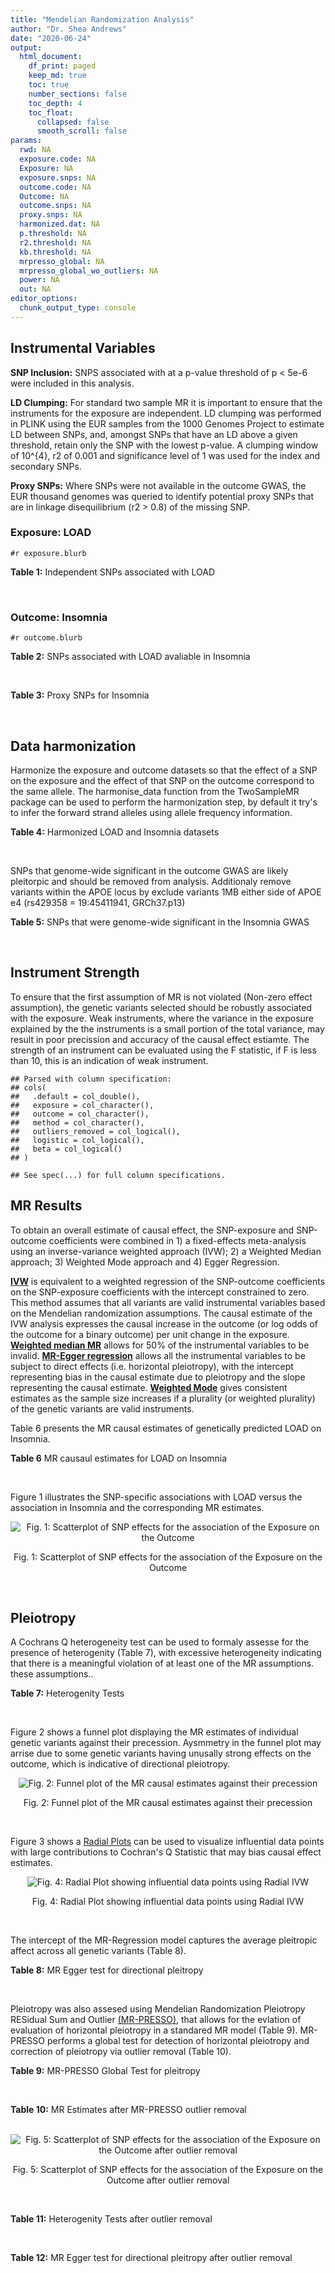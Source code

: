 ```yaml
---
title: "Mendelian Randomization Analysis"
author: "Dr. Shea Andrews"
date: "2020-06-24"
output:
  html_document:
    df_print: paged
    keep_md: true
    toc: true
    number_sections: false
    toc_depth: 4
    toc_float:
      collapsed: false
      smooth_scroll: false
params:
  rwd: NA
  exposure.code: NA
  Exposure: NA
  exposure.snps: NA
  outcome.code: NA
  Outcome: NA
  outcome.snps: NA
  proxy.snps: NA
  harmonized.dat: NA
  p.threshold: NA
  r2.threshold: NA
  kb.threshold: NA
  mrpresso_global: NA
  mrpresso_global_wo_outliers: NA
  power: NA
  out: NA
editor_options:
  chunk_output_type: console
---
```







## Instrumental Variables
**SNP Inclusion:** SNPS associated with at a p-value threshold of p < 5e-6 were included in this analysis.
<br>

**LD Clumping:** For standard two sample MR it is important to ensure that the instruments for the exposure are independent. LD clumping was performed in PLINK using the EUR samples from the 1000 Genomes Project to estimate LD between SNPs, and, amongst SNPs that have an LD above a given threshold, retain only the SNP with the lowest p-value. A clumping window of 10^{4}, r2 of 0.001 and significance level of 1 was used for the index and secondary SNPs.
<br>

**Proxy SNPs:** Where SNPs were not available in the outcome GWAS, the EUR thousand genomes was queried to identify potential proxy SNPs that are in linkage disequilibrium (r2 > 0.8) of the missing SNP.
<br>

### Exposure: LOAD
`#r exposure.blurb`
<br>

**Table 1:** Independent SNPs associated with LOAD
<div data-pagedtable="false">
  <script data-pagedtable-source type="application/json">
{"columns":[{"label":["SNP"],"name":[1],"type":["chr"],"align":["left"]},{"label":["CHROM"],"name":[2],"type":["dbl"],"align":["right"]},{"label":["POS"],"name":[3],"type":["dbl"],"align":["right"]},{"label":["REF"],"name":[4],"type":["chr"],"align":["left"]},{"label":["ALT"],"name":[5],"type":["chr"],"align":["left"]},{"label":["AF"],"name":[6],"type":["dbl"],"align":["right"]},{"label":["BETA"],"name":[7],"type":["dbl"],"align":["right"]},{"label":["SE"],"name":[8],"type":["dbl"],"align":["right"]},{"label":["Z"],"name":[9],"type":["dbl"],"align":["right"]},{"label":["P"],"name":[10],"type":["dbl"],"align":["right"]},{"label":["N"],"name":[11],"type":["dbl"],"align":["right"]},{"label":["TRAIT"],"name":[12],"type":["chr"],"align":["left"]}],"data":[{"1":"rs679515","2":"1","3":"207750568","4":"T","5":"C","6":"0.8126","7":"-0.1508","8":"0.0183","9":"-8.240440","10":"1.555000e-16","11":"63926","12":"LOAD"},{"1":"rs7584040","2":"2","3":"127863224","4":"C","5":"T","6":"0.2261","7":"0.0862","8":"0.0172","9":"5.011628","10":"5.341000e-07","11":"63926","12":"LOAD"},{"1":"rs6733839","2":"2","3":"127892810","4":"C","5":"T","6":"0.4067","7":"0.1693","8":"0.0154","9":"10.993506","10":"4.022000e-28","11":"63926","12":"LOAD"},{"1":"rs35695568","2":"2","3":"186794162","4":"G","5":"T","6":"0.0922","7":"0.1152","8":"0.0247","9":"4.663968","10":"3.200000e-06","11":"63926","12":"LOAD"},{"1":"rs10933431","2":"2","3":"233981912","4":"G","5":"C","6":"0.7774","7":"0.1001","8":"0.0194","9":"5.159794","10":"2.552000e-07","11":"63926","12":"LOAD"},{"1":"rs6805148","2":"3","3":"45101639","4":"A","5":"C","6":"0.0864","7":"-0.1293","8":"0.0257","9":"-5.031130","10":"4.774000e-07","11":"63926","12":"LOAD"},{"1":"rs28660482","2":"4","3":"66245059","4":"T","5":"A","6":"0.0243","7":"0.2220","8":"0.0475","9":"4.673684","10":"2.900000e-06","11":"63926","12":"LOAD"},{"1":"rs6822989","2":"4","3":"104176240","4":"C","5":"T","6":"0.0082","7":"0.4361","8":"0.0940","9":"4.639362","10":"3.487000e-06","11":"63926","12":"LOAD"},{"1":"rs35868327","2":"5","3":"52665230","4":"T","5":"A","6":"0.0132","7":"-0.3753","8":"0.0760","9":"-4.938158","10":"7.796000e-07","11":"63926","12":"LOAD"},{"1":"rs11168036","2":"5","3":"139707439","4":"T","5":"G","6":"0.5033","7":"-0.0754","8":"0.0143","9":"-5.272730","10":"1.432000e-07","11":"63926","12":"LOAD"},{"1":"rs34665982","2":"6","3":"32560306","4":"T","5":"C","6":"0.5213","7":"-0.0967","8":"0.0166","9":"-5.825300","10":"5.798000e-09","11":"63926","12":"LOAD"},{"1":"rs114812713","2":"6","3":"41034000","4":"G","5":"C","6":"0.0301","7":"0.2980","8":"0.0431","9":"6.914153","10":"4.467000e-12","11":"63926","12":"LOAD"},{"1":"rs1385742","2":"6","3":"47595155","4":"A","5":"T","6":"0.6344","7":"-0.0876","8":"0.0157","9":"-5.579620","10":"2.232000e-08","11":"63926","12":"LOAD"},{"1":"rs143429938","2":"7","3":"33721795","4":"C","5":"T","6":"0.0211","7":"0.3535","8":"0.0769","9":"4.596879","10":"4.253000e-06","11":"63926","12":"LOAD"},{"1":"rs9649710","2":"7","3":"50322832","4":"A","5":"G","6":"0.6331","7":"0.0676","8":"0.0148","9":"4.567570","10":"4.794000e-06","11":"63926","12":"LOAD"},{"1":"rs117240937","2":"7","3":"127426090","4":"G","5":"A","6":"0.0173","7":"-0.3122","8":"0.0672","9":"-4.645833","10":"3.350000e-06","11":"63926","12":"LOAD"},{"1":"rs11767557","2":"7","3":"143109139","4":"T","5":"C","6":"0.1968","7":"-0.1028","8":"0.0182","9":"-5.648350","10":"1.561000e-08","11":"63926","12":"LOAD"},{"1":"rs73223431","2":"8","3":"27219987","4":"C","5":"T","6":"0.3669","7":"0.0936","8":"0.0153","9":"6.117647","10":"8.342000e-10","11":"63926","12":"LOAD"},{"1":"rs867230","2":"8","3":"27468503","4":"C","5":"A","6":"0.6029","7":"0.1333","8":"0.0158","9":"8.436709","10":"3.492000e-17","11":"63926","12":"LOAD"},{"1":"rs13252043","2":"8","3":"71551628","4":"C","5":"T","6":"0.0984","7":"0.1140","8":"0.0237","9":"4.810127","10":"1.570000e-06","11":"63926","12":"LOAD"},{"1":"rs6559689","2":"9","3":"85450616","4":"C","5":"T","6":"0.0504","7":"0.1585","8":"0.0335","9":"4.731343","10":"2.169000e-06","11":"63926","12":"LOAD"},{"1":"rs12416487","2":"10","3":"11721057","4":"A","5":"T","6":"0.6519","7":"0.0850","8":"0.0154","9":"5.519480","10":"3.417000e-08","11":"63926","12":"LOAD"},{"1":"rs3740688","2":"11","3":"47380340","4":"G","5":"T","6":"0.5524","7":"0.0935","8":"0.0144","9":"6.493056","10":"9.702000e-11","11":"63926","12":"LOAD"},{"1":"rs1582763","2":"11","3":"60021948","4":"G","5":"A","6":"0.3729","7":"-0.1232","8":"0.0149","9":"-8.268456","10":"1.186000e-16","11":"63926","12":"LOAD"},{"1":"rs3851179","2":"11","3":"85868640","4":"T","5":"C","6":"0.6410","7":"0.1198","8":"0.0148","9":"8.094590","10":"5.809000e-16","11":"63926","12":"LOAD"},{"1":"rs11218343","2":"11","3":"121435587","4":"T","5":"C","6":"0.0401","7":"-0.2053","8":"0.0369","9":"-5.563690","10":"2.633000e-08","11":"63926","12":"LOAD"},{"1":"rs9787911","2":"11","3":"131769402","4":"T","5":"C","6":"0.4249","7":"0.0662","8":"0.0144","9":"4.597220","10":"4.386000e-06","11":"63926","12":"LOAD"},{"1":"rs117394726","2":"12","3":"127222883","4":"A","5":"C","6":"0.0400","7":"0.2193","8":"0.0465","9":"4.716130","10":"2.459000e-06","11":"63926","12":"LOAD"},{"1":"rs17125924","2":"14","3":"53391680","4":"A","5":"G","6":"0.0926","7":"0.1222","8":"0.0246","9":"4.967480","10":"6.621000e-07","11":"63926","12":"LOAD"},{"1":"rs12590654","2":"14","3":"92938855","4":"G","5":"A","6":"0.3353","7":"-0.0906","8":"0.0157","9":"-5.770701","10":"8.729000e-09","11":"63926","12":"LOAD"},{"1":"rs383902","2":"15","3":"59034174","4":"C","5":"T","6":"0.3274","7":"-0.0698","8":"0.0151","9":"-4.622517","10":"3.812000e-06","11":"63926","12":"LOAD"},{"1":"rs28588186","2":"16","3":"19910313","4":"C","5":"G","6":"0.1981","7":"-0.0880","8":"0.0181","9":"-4.861880","10":"1.115000e-06","11":"63926","12":"LOAD"},{"1":"rs62039712","2":"16","3":"79355857","4":"G","5":"A","6":"0.1158","7":"0.1528","8":"0.0288","9":"5.305556","10":"1.171000e-07","11":"63926","12":"LOAD"},{"1":"rs34971488","2":"16","3":"81779775","4":"G","5":"A","6":"0.2205","7":"0.0940","8":"0.0198","9":"4.747475","10":"2.067000e-06","11":"63926","12":"LOAD"},{"1":"rs2632516","2":"17","3":"56409089","4":"G","5":"C","6":"0.4402","7":"-0.0748","8":"0.0147","9":"-5.088435","10":"3.671000e-07","11":"63926","12":"LOAD"},{"1":"rs12151021","2":"19","3":"1050874","4":"A","5":"G","6":"0.6753","7":"-0.1071","8":"0.0169","9":"-6.337280","10":"2.562000e-10","11":"63926","12":"LOAD"},{"1":"rs8111708","2":"19","3":"18558876","4":"A","5":"G","6":"0.3427","7":"0.0696","8":"0.0151","9":"4.609270","10":"3.946000e-06","11":"63926","12":"LOAD"},{"1":"rs111358663","2":"19","3":"45196958","4":"T","5":"A","6":"0.0111","7":"-0.5369","8":"0.0795","9":"-6.753459","10":"1.436000e-11","11":"63926","12":"LOAD"},{"1":"rs4803765","2":"19","3":"45358448","4":"C","5":"T","6":"0.0243","7":"0.7165","8":"0.0610","9":"11.745902","10":"7.131000e-32","11":"63926","12":"LOAD"},{"1":"rs12972156","2":"19","3":"45387459","4":"C","5":"G","6":"0.2027","7":"0.9653","8":"0.0189","9":"51.074100","10":"2.225074e-308","11":"63926","12":"LOAD"},{"1":"rs117310449","2":"19","3":"45393516","4":"C","5":"T","6":"0.0130","7":"0.9879","8":"0.0691","9":"14.296671","10":"2.275000e-46","11":"63926","12":"LOAD"},{"1":"rs73033507","2":"19","3":"45431403","4":"C","5":"T","6":"0.0239","7":"-0.3620","8":"0.0657","9":"-5.509893","10":"3.646000e-08","11":"63926","12":"LOAD"},{"1":"rs114533385","2":"19","3":"45436753","4":"C","5":"T","6":"0.0210","7":"0.8281","8":"0.0661","9":"12.527988","10":"5.434000e-36","11":"63926","12":"LOAD"},{"1":"rs118004808","2":"19","3":"45439498","4":"C","5":"T","6":"0.0177","7":"-0.5523","8":"0.1015","9":"-5.441379","10":"5.274000e-08","11":"63926","12":"LOAD"},{"1":"rs139995984","2":"19","3":"45574482","4":"G","5":"C","6":"0.0155","7":"-0.5343","8":"0.0879","9":"-6.078498","10":"1.192000e-09","11":"63926","12":"LOAD"},{"1":"rs80182863","2":"19","3":"45653226","4":"C","5":"T","6":"0.0234","7":"0.2977","8":"0.0623","9":"4.778491","10":"1.750000e-06","11":"63926","12":"LOAD"},{"1":"rs6014724","2":"20","3":"54998544","4":"A","5":"G","6":"0.0920","7":"-0.1319","8":"0.0259","9":"-5.092660","10":"3.652000e-07","11":"63926","12":"LOAD"},{"1":"rs2830489","2":"21","3":"28148191","4":"C","5":"T","6":"0.2882","7":"-0.0837","8":"0.0162","9":"-5.166667","10":"2.422000e-07","11":"63926","12":"LOAD"},{"1":"rs138727474","2":"22","3":"21926584","4":"C","5":"T","6":"0.0269","7":"-0.2515","8":"0.0545","9":"-4.614679","10":"3.904000e-06","11":"63926","12":"LOAD"}],"options":{"columns":{"min":{},"max":[10]},"rows":{"min":[10],"max":[10]},"pages":{}}}
  </script>
</div>
<br>

### Outcome: Insomnia
`#r outcome.blurb`
<br>

**Table 2:** SNPs associated with LOAD avaliable in Insomnia
<div data-pagedtable="false">
  <script data-pagedtable-source type="application/json">
{"columns":[{"label":["SNP"],"name":[1],"type":["chr"],"align":["left"]},{"label":["CHROM"],"name":[2],"type":["dbl"],"align":["right"]},{"label":["POS"],"name":[3],"type":["dbl"],"align":["right"]},{"label":["REF"],"name":[4],"type":["chr"],"align":["left"]},{"label":["ALT"],"name":[5],"type":["chr"],"align":["left"]},{"label":["AF"],"name":[6],"type":["dbl"],"align":["right"]},{"label":["BETA"],"name":[7],"type":["dbl"],"align":["right"]},{"label":["SE"],"name":[8],"type":["dbl"],"align":["right"]},{"label":["Z"],"name":[9],"type":["dbl"],"align":["right"]},{"label":["P"],"name":[10],"type":["dbl"],"align":["right"]},{"label":["N"],"name":[11],"type":["dbl"],"align":["right"]},{"label":["TRAIT"],"name":[12],"type":["chr"],"align":["left"]}],"data":[{"1":"rs679515","2":"1","3":"207750568","4":"T","5":"C","6":"0.77687400","7":"3.781550e-04","8":"0.0008673277","9":"0.436","10":"6.630e-01","11":"1330019","12":"Insomnia_Symptoms"},{"1":"rs7584040","2":"2","3":"127863224","4":"C","5":"T","6":"0.20790800","7":"2.553546e-04","8":"0.0008685531","9":"0.294","10":"7.691e-01","11":"1326783","12":"Insomnia_Symptoms"},{"1":"rs6733839","2":"2","3":"127892810","4":"C","5":"T","6":"0.39480400","7":"-1.319511e-03","8":"0.0010284578","9":"-1.283","10":"1.997e-01","11":"944267","12":"Insomnia_Symptoms"},{"1":"rs35695568","2":"2","3":"186794162","4":"G","5":"T","6":"0.09880130","7":"-1.899422e-03","8":"0.0008661294","9":"-2.193","10":"2.833e-02","11":"1329903","12":"Insomnia_Symptoms"},{"1":"rs10933431","2":"2","3":"233981912","4":"G","5":"C","6":"0.76053000","7":"-4.387032e-04","8":"0.0008670024","9":"-0.506","10":"6.132e-01","11":"1330800","12":"Insomnia_Symptoms"},{"1":"rs6805148","2":"3","3":"45101639","4":"A","5":"C","6":"0.08409510","7":"-1.165850e-03","8":"0.0008674452","9":"-1.344","10":"1.789e-01","11":"1327474","12":"Insomnia_Symptoms"},{"1":"rs28660482","2":"4","3":"66245059","4":"T","5":"A","6":"0.03339420","7":"-4.881535e-04","8":"0.0008670576","9":"-0.563","10":"5.734e-01","11":"1330463","12":"Insomnia_Symptoms"},{"1":"rs6822989","2":"4","3":"104176240","4":"C","5":"T","6":"0.00435888","7":"-9.352032e-04","8":"0.0010288264","9":"-0.909","10":"3.631e-01","11":"944267","12":"Insomnia_Symptoms"},{"1":"rs35868327","2":"5","3":"52665230","4":"T","5":"A","6":"0.01574950","7":"3.490202e-04","8":"0.0010295581","9":"0.339","10":"7.346e-01","11":"944267","12":"Insomnia_Symptoms"},{"1":"rs11168036","2":"5","3":"139707439","4":"T","5":"G","6":"0.46130100","7":"7.398960e-04","8":"0.0008694430","9":"0.851","10":"3.947e-01","11":"1322438","12":"Insomnia_Symptoms"},{"1":"rs34665982","2":"NA","3":"NA","4":"NA","5":"NA","6":"NA","7":"NA","8":"NA","9":"NA","10":"NA","11":"NA","12":"NA"},{"1":"rs114812713","2":"6","3":"41034000","4":"G","5":"C","6":"0.01853210","7":"5.232217e-04","8":"0.0008676976","9":"0.603","10":"5.467e-01","11":"1328391","12":"Insomnia_Symptoms"},{"1":"rs1385742","2":"6","3":"47595155","4":"A","5":"T","6":"0.65556000","7":"1.543850e-04","8":"0.0008722309","9":"0.177","10":"8.598e-01","11":"1316180","12":"Insomnia_Symptoms"},{"1":"rs143429938","2":"7","3":"33721795","4":"C","5":"T","6":"0.02530030","7":"-1.688034e-03","8":"0.0008732718","9":"-1.933","10":"5.327e-02","11":"1308685","12":"Insomnia_Symptoms"},{"1":"rs9649710","2":"7","3":"50322832","4":"A","5":"G","6":"0.64184500","7":"1.117840e-03","8":"0.0008665447","9":"1.290","10":"1.971e-01","11":"1330346","12":"Insomnia_Symptoms"},{"1":"rs117240937","2":"7","3":"127426090","4":"G","5":"A","6":"0.01136780","7":"-3.224553e-03","8":"0.0016090585","9":"-2.004","10":"4.503e-02","11":"384751","12":"Insomnia_Symptoms"},{"1":"rs11767557","2":"7","3":"143109139","4":"T","5":"C","6":"0.20315900","7":"-6.578860e-04","8":"0.0008667801","9":"-0.759","10":"4.480e-01","11":"1330800","12":"Insomnia_Symptoms"},{"1":"rs73223431","2":"8","3":"27219987","4":"C","5":"T","6":"0.29417100","7":"1.806960e-04","8":"0.0008687308","9":"0.208","10":"8.354e-01","11":"1326631","12":"Insomnia_Symptoms"},{"1":"rs867230","2":"8","3":"27468503","4":"C","5":"A","6":"0.60841800","7":"-1.147993e-03","8":"0.0008710113","9":"-1.318","10":"1.877e-01","11":"1316674","12":"Insomnia_Symptoms"},{"1":"rs13252043","2":"8","3":"71551628","4":"C","5":"T","6":"0.06706630","7":"-4.189848e-04","8":"0.0010294467","9":"-0.407","10":"6.837e-01","11":"944267","12":"Insomnia_Symptoms"},{"1":"rs6559689","2":"9","3":"85450616","4":"C","5":"T","6":"0.05986940","7":"-4.338918e-05","8":"0.0008677837","9":"-0.050","10":"9.605e-01","11":"1330800","12":"Insomnia_Symptoms"},{"1":"rs12416487","2":"10","3":"11721057","4":"A","5":"T","6":"0.66439400","7":"-1.989550e-03","8":"0.0008665272","9":"-2.296","10":"2.170e-02","11":"1328495","12":"Insomnia_Symptoms"},{"1":"rs3740688","2":"11","3":"47380340","4":"G","5":"T","6":"0.52621000","7":"3.304080e-03","8":"0.0008660760","9":"3.815","10":"1.364e-04","11":"1327239","12":"Insomnia_Symptoms"},{"1":"rs1582763","2":"11","3":"60021948","4":"G","5":"A","6":"0.32763000","7":"-1.683250e-04","8":"0.0008676546","9":"-0.194","10":"8.461e-01","11":"1329994","12":"Insomnia_Symptoms"},{"1":"rs3851179","2":"11","3":"85868640","4":"T","5":"C","6":"0.66715100","7":"2.475190e-03","8":"0.0008654525","9":"2.860","10":"4.234e-03","11":"1330800","12":"Insomnia_Symptoms"},{"1":"rs11218343","2":"11","3":"121435587","4":"T","5":"C","6":"0.03449530","7":"5.825820e-04","8":"0.0008669368","9":"0.672","10":"5.017e-01","11":"1330539","12":"Insomnia_Symptoms"},{"1":"rs9787911","2":"11","3":"131769402","4":"T","5":"C","6":"0.44202100","7":"-2.206980e-03","8":"0.0008675243","9":"-2.544","10":"1.097e-02","11":"1324997","12":"Insomnia_Symptoms"},{"1":"rs117394726","2":"12","3":"127222883","4":"A","5":"C","6":"0.04818840","7":"1.266970e-04","8":"0.0010300589","9":"0.123","10":"9.023e-01","11":"944267","12":"Insomnia_Symptoms"},{"1":"rs17125924","2":"14","3":"53391680","4":"A","5":"G","6":"0.09941940","7":"-8.768770e-05","8":"0.0008681955","9":"-0.101","10":"9.198e-01","11":"1328964","12":"Insomnia_Symptoms"},{"1":"rs12590654","2":"14","3":"92938855","4":"G","5":"A","6":"0.34703500","7":"-2.968450e-04","8":"0.0008705131","9":"-0.341","10":"7.329e-01","11":"1320632","12":"Insomnia_Symptoms"},{"1":"rs383902","2":"15","3":"59034174","4":"C","5":"T","6":"0.34282100","7":"-2.343906e-03","8":"0.0008668291","9":"-2.704","10":"6.848e-03","11":"1326843","12":"Insomnia_Symptoms"},{"1":"rs28588186","2":"16","3":"19910313","4":"C","5":"G","6":"0.17842800","7":"5.461650e-03","8":"0.0008652801","9":"6.312","10":"2.763e-10","11":"1325506","12":"Insomnia_Symptoms"},{"1":"rs62039712","2":"16","3":"79355857","4":"G","5":"A","6":"0.09422940","7":"-2.908868e-03","8":"0.0010271426","9":"-2.832","10":"4.624e-03","11":"944267","12":"Insomnia_Symptoms"},{"1":"rs34971488","2":"16","3":"81779775","4":"G","5":"A","6":"0.24727300","7":"-1.524366e-04","8":"0.0010299774","9":"-0.148","10":"8.822e-01","11":"944267","12":"Insomnia_Symptoms"},{"1":"rs2632516","2":"17","3":"56409089","4":"G","5":"C","6":"0.46395600","7":"-1.098405e-03","8":"0.0008689913","9":"-1.264","10":"2.063e-01","11":"1322915","12":"Insomnia_Symptoms"},{"1":"rs12151021","2":"19","3":"1050874","4":"A","5":"G","6":"0.67926600","7":"1.961670e-03","8":"0.0008683792","9":"2.259","10":"2.391e-02","11":"1322894","12":"Insomnia_Symptoms"},{"1":"rs8111708","2":"19","3":"18558876","4":"A","5":"G","6":"0.36110100","7":"-8.717670e-04","8":"0.0008674302","9":"-1.005","10":"3.149e-01","11":"1328233","12":"Insomnia_Symptoms"},{"1":"rs111358663","2":"19","3":"45196958","4":"T","5":"A","6":"0.01463510","7":"-6.305794e-04","8":"0.0016127350","9":"-0.391","10":"6.957e-01","11":"384930","12":"Insomnia_Symptoms"},{"1":"rs4803765","2":"19","3":"45358448","4":"C","5":"T","6":"0.01856760","7":"1.372925e-03","8":"0.0010284086","9":"1.335","10":"1.818e-01","11":"944267","12":"Insomnia_Symptoms"},{"1":"rs12972156","2":"19","3":"45387459","4":"C","5":"G","6":"0.15468800","7":"-3.146010e-03","8":"0.0008666700","9":"-3.630","10":"2.830e-04","11":"1325730","12":"Insomnia_Symptoms"},{"1":"rs117310449","2":"19","3":"45393516","4":"C","5":"T","6":"0.01178820","7":"-1.736502e-03","8":"0.0008660856","9":"-2.005","10":"4.499e-02","11":"1330381","12":"Insomnia_Symptoms"},{"1":"rs73033507","2":"19","3":"45431403","4":"C","5":"T","6":"0.03120440","7":"-2.143404e-03","8":"0.0008656722","9":"-2.476","10":"1.327e-02","11":"1330800","12":"Insomnia_Symptoms"},{"1":"rs114533385","2":"19","3":"45436753","4":"C","5":"T","6":"0.00751466","7":"6.165715e-05","8":"0.0008684106","9":"0.071","10":"9.434e-01","11":"1328600","12":"Insomnia_Symptoms"},{"1":"rs118004808","2":"NA","3":"NA","4":"NA","5":"NA","6":"NA","7":"NA","8":"NA","9":"NA","10":"NA","11":"NA","12":"NA"},{"1":"rs139995984","2":"NA","3":"NA","4":"NA","5":"NA","6":"NA","7":"NA","8":"NA","9":"NA","10":"NA","11":"NA","12":"NA"},{"1":"rs80182863","2":"19","3":"45653226","4":"C","5":"T","6":"0.03095410","7":"-8.653868e-04","8":"0.0008679907","9":"-0.997","10":"3.187e-01","11":"1326535","12":"Insomnia_Symptoms"},{"1":"rs6014724","2":"20","3":"54998544","4":"A","5":"G","6":"0.08865120","7":"6.299620e-04","8":"0.0008677163","9":"0.726","10":"4.678e-01","11":"1328011","12":"Insomnia_Symptoms"},{"1":"rs2830489","2":"21","3":"28148191","4":"C","5":"T","6":"0.32482700","7":"-1.237951e-03","8":"0.0008663061","9":"-1.429","10":"1.531e-01","11":"1330800","12":"Insomnia_Symptoms"},{"1":"rs138727474","2":"22","3":"21926584","4":"C","5":"T","6":"0.02902620","7":"-1.411117e-04","8":"0.0010300121","9":"-0.137","10":"8.911e-01","11":"944267","12":"Insomnia_Symptoms"}],"options":{"columns":{"min":{},"max":[10]},"rows":{"min":[10],"max":[10]},"pages":{}}}
  </script>
</div>
<br>

**Table 3:** Proxy SNPs for Insomnia
<div data-pagedtable="false">
  <script data-pagedtable-source type="application/json">
{"columns":[{"label":["proxy.outcome"],"name":[1],"type":["lgl"],"align":["right"]},{"label":["target_snp"],"name":[2],"type":["chr"],"align":["left"]},{"label":["proxy_snp"],"name":[3],"type":["lgl"],"align":["right"]},{"label":["ld.r2"],"name":[4],"type":["lgl"],"align":["right"]},{"label":["Dprime"],"name":[5],"type":["lgl"],"align":["right"]},{"label":["ref.proxy"],"name":[6],"type":["lgl"],"align":["right"]},{"label":["alt.proxy"],"name":[7],"type":["lgl"],"align":["right"]},{"label":["CHROM"],"name":[8],"type":["lgl"],"align":["right"]},{"label":["POS"],"name":[9],"type":["lgl"],"align":["right"]},{"label":["ALT.proxy"],"name":[10],"type":["lgl"],"align":["right"]},{"label":["REF.proxy"],"name":[11],"type":["lgl"],"align":["right"]},{"label":["AF"],"name":[12],"type":["lgl"],"align":["right"]},{"label":["BETA"],"name":[13],"type":["lgl"],"align":["right"]},{"label":["SE"],"name":[14],"type":["lgl"],"align":["right"]},{"label":["P"],"name":[15],"type":["lgl"],"align":["right"]},{"label":["N"],"name":[16],"type":["lgl"],"align":["right"]},{"label":["ref"],"name":[17],"type":["lgl"],"align":["right"]},{"label":["alt"],"name":[18],"type":["lgl"],"align":["right"]},{"label":["ALT"],"name":[19],"type":["lgl"],"align":["right"]},{"label":["REF"],"name":[20],"type":["lgl"],"align":["right"]},{"label":["PHASE"],"name":[21],"type":["lgl"],"align":["right"]}],"data":[{"1":"NA","2":"rs34665982","3":"NA","4":"NA","5":"NA","6":"NA","7":"NA","8":"NA","9":"NA","10":"NA","11":"NA","12":"NA","13":"NA","14":"NA","15":"NA","16":"NA","17":"NA","18":"NA","19":"NA","20":"NA","21":"NA"},{"1":"NA","2":"rs118004808","3":"NA","4":"NA","5":"NA","6":"NA","7":"NA","8":"NA","9":"NA","10":"NA","11":"NA","12":"NA","13":"NA","14":"NA","15":"NA","16":"NA","17":"NA","18":"NA","19":"NA","20":"NA","21":"NA"},{"1":"NA","2":"rs139995984","3":"NA","4":"NA","5":"NA","6":"NA","7":"NA","8":"NA","9":"NA","10":"NA","11":"NA","12":"NA","13":"NA","14":"NA","15":"NA","16":"NA","17":"NA","18":"NA","19":"NA","20":"NA","21":"NA"}],"options":{"columns":{"min":{},"max":[10]},"rows":{"min":[10],"max":[10]},"pages":{}}}
  </script>
</div>
<br>

## Data harmonization
Harmonize the exposure and outcome datasets so that the effect of a SNP on the exposure and the effect of that SNP on the outcome correspond to the same allele. The harmonise_data function from the TwoSampleMR package can be used to perform the harmonization step, by default it try's to infer the forward strand alleles using allele frequency information.
<br>

**Table 4:** Harmonized LOAD and Insomnia datasets
<div data-pagedtable="false">
  <script data-pagedtable-source type="application/json">
{"columns":[{"label":["SNP"],"name":[1],"type":["chr"],"align":["left"]},{"label":["effect_allele.exposure"],"name":[2],"type":["chr"],"align":["left"]},{"label":["other_allele.exposure"],"name":[3],"type":["chr"],"align":["left"]},{"label":["effect_allele.outcome"],"name":[4],"type":["chr"],"align":["left"]},{"label":["other_allele.outcome"],"name":[5],"type":["chr"],"align":["left"]},{"label":["beta.exposure"],"name":[6],"type":["dbl"],"align":["right"]},{"label":["beta.outcome"],"name":[7],"type":["dbl"],"align":["right"]},{"label":["eaf.exposure"],"name":[8],"type":["dbl"],"align":["right"]},{"label":["eaf.outcome"],"name":[9],"type":["dbl"],"align":["right"]},{"label":["remove"],"name":[10],"type":["lgl"],"align":["right"]},{"label":["palindromic"],"name":[11],"type":["lgl"],"align":["right"]},{"label":["ambiguous"],"name":[12],"type":["lgl"],"align":["right"]},{"label":["id.outcome"],"name":[13],"type":["chr"],"align":["left"]},{"label":["chr.outcome"],"name":[14],"type":["dbl"],"align":["right"]},{"label":["pos.outcome"],"name":[15],"type":["dbl"],"align":["right"]},{"label":["se.outcome"],"name":[16],"type":["dbl"],"align":["right"]},{"label":["z.outcome"],"name":[17],"type":["dbl"],"align":["right"]},{"label":["pval.outcome"],"name":[18],"type":["dbl"],"align":["right"]},{"label":["samplesize.outcome"],"name":[19],"type":["dbl"],"align":["right"]},{"label":["outcome"],"name":[20],"type":["chr"],"align":["left"]},{"label":["mr_keep.outcome"],"name":[21],"type":["lgl"],"align":["right"]},{"label":["pval_origin.outcome"],"name":[22],"type":["chr"],"align":["left"]},{"label":["chr.exposure"],"name":[23],"type":["dbl"],"align":["right"]},{"label":["pos.exposure"],"name":[24],"type":["dbl"],"align":["right"]},{"label":["se.exposure"],"name":[25],"type":["dbl"],"align":["right"]},{"label":["z.exposure"],"name":[26],"type":["dbl"],"align":["right"]},{"label":["pval.exposure"],"name":[27],"type":["dbl"],"align":["right"]},{"label":["samplesize.exposure"],"name":[28],"type":["dbl"],"align":["right"]},{"label":["exposure"],"name":[29],"type":["chr"],"align":["left"]},{"label":["mr_keep.exposure"],"name":[30],"type":["lgl"],"align":["right"]},{"label":["pval_origin.exposure"],"name":[31],"type":["chr"],"align":["left"]},{"label":["id.exposure"],"name":[32],"type":["chr"],"align":["left"]},{"label":["action"],"name":[33],"type":["dbl"],"align":["right"]},{"label":["mr_keep"],"name":[34],"type":["lgl"],"align":["right"]},{"label":["pleitropy_keep"],"name":[35],"type":["lgl"],"align":["right"]},{"label":["pt"],"name":[36],"type":["dbl"],"align":["right"]},{"label":["mrpresso_RSSobs"],"name":[37],"type":["dbl"],"align":["right"]},{"label":["mrpresso_pval"],"name":[38],"type":["chr"],"align":["left"]},{"label":["mrpresso_keep"],"name":[39],"type":["lgl"],"align":["right"]}],"data":[{"1":"rs10933431","2":"C","3":"G","4":"C","5":"G","6":"0.1001","7":"-4.387032e-04","8":"0.7774","9":"0.76053000","10":"FALSE","11":"TRUE","12":"FALSE","13":"KKIlLS","14":"2","15":"233981912","16":"0.0008670024","17":"-0.506","18":"6.132e-01","19":"1330800","20":"Jansen2018insomnia23andMe","21":"TRUE","22":"reported","23":"2","24":"233981912","25":"0.0194","26":"5.159794","27":"2.552e-07","28":"63926","29":"Kunkle2019load","30":"TRUE","31":"reported","32":"OweEDx","33":"2","34":"TRUE","35":"TRUE","36":"5e-06","37":"1.011227e-07","38":"1","39":"TRUE"},{"1":"rs111358663","2":"A","3":"T","4":"A","5":"T","6":"-0.5369","7":"-6.305794e-04","8":"0.0111","9":"0.01463510","10":"FALSE","11":"TRUE","12":"FALSE","13":"KKIlLS","14":"19","15":"45196958","16":"0.0016127350","17":"-0.391","18":"6.957e-01","19":"384930","20":"Jansen2018insomnia23andMe","21":"TRUE","22":"reported","23":"19","24":"45196958","25":"0.0795","26":"-6.753459","27":"1.436e-11","28":"63926","29":"Kunkle2019load","30":"TRUE","31":"reported","32":"OweEDx","33":"2","34":"TRUE","35":"FALSE","36":"5e-06","37":"NA","38":"NA","39":"NA"},{"1":"rs11168036","2":"G","3":"T","4":"G","5":"T","6":"-0.0754","7":"7.398960e-04","8":"0.5033","9":"0.46130100","10":"FALSE","11":"FALSE","12":"FALSE","13":"KKIlLS","14":"5","15":"139707439","16":"0.0008694430","17":"0.851","18":"3.947e-01","19":"1322438","20":"Jansen2018insomnia23andMe","21":"TRUE","22":"reported","23":"5","24":"139707439","25":"0.0143","26":"-5.272730","27":"1.432e-07","28":"63926","29":"Kunkle2019load","30":"TRUE","31":"reported","32":"OweEDx","33":"2","34":"TRUE","35":"TRUE","36":"5e-06","37":"4.228847e-07","38":"1","39":"TRUE"},{"1":"rs11218343","2":"C","3":"T","4":"C","5":"T","6":"-0.2053","7":"5.825820e-04","8":"0.0401","9":"0.03449530","10":"FALSE","11":"FALSE","12":"FALSE","13":"KKIlLS","14":"11","15":"121435587","16":"0.0008669368","17":"0.672","18":"5.017e-01","19":"1330539","20":"Jansen2018insomnia23andMe","21":"TRUE","22":"reported","23":"11","24":"121435587","25":"0.0369","26":"-5.563690","27":"2.633e-08","28":"63926","29":"Kunkle2019load","30":"TRUE","31":"reported","32":"OweEDx","33":"2","34":"TRUE","35":"TRUE","36":"5e-06","37":"1.178082e-07","38":"1","39":"TRUE"},{"1":"rs114533385","2":"T","3":"C","4":"T","5":"C","6":"0.8281","7":"6.165715e-05","8":"0.0210","9":"0.00751466","10":"FALSE","11":"FALSE","12":"FALSE","13":"KKIlLS","14":"19","15":"45436753","16":"0.0008684106","17":"0.071","18":"9.434e-01","19":"1328600","20":"Jansen2018insomnia23andMe","21":"TRUE","22":"reported","23":"19","24":"45436753","25":"0.0661","26":"12.527988","27":"5.434e-36","28":"63926","29":"Kunkle2019load","30":"TRUE","31":"reported","32":"OweEDx","33":"2","34":"TRUE","35":"FALSE","36":"5e-06","37":"NA","38":"NA","39":"NA"},{"1":"rs114812713","2":"C","3":"G","4":"C","5":"G","6":"0.2980","7":"5.232217e-04","8":"0.0301","9":"0.01853210","10":"FALSE","11":"TRUE","12":"FALSE","13":"KKIlLS","14":"6","15":"41034000","16":"0.0008676976","17":"0.603","18":"5.467e-01","19":"1328391","20":"Jansen2018insomnia23andMe","21":"TRUE","22":"reported","23":"6","24":"41034000","25":"0.0431","26":"6.914153","27":"4.467e-12","28":"63926","29":"Kunkle2019load","30":"TRUE","31":"reported","32":"OweEDx","33":"2","34":"TRUE","35":"TRUE","36":"5e-06","37":"9.653643e-07","38":"1","39":"TRUE"},{"1":"rs117240937","2":"A","3":"G","4":"A","5":"G","6":"-0.3122","7":"-3.224553e-03","8":"0.0173","9":"0.01136780","10":"FALSE","11":"FALSE","12":"FALSE","13":"KKIlLS","14":"7","15":"127426090","16":"0.0016090585","17":"-2.004","18":"4.503e-02","19":"384751","20":"Jansen2018insomnia23andMe","21":"TRUE","22":"reported","23":"7","24":"127426090","25":"0.0672","26":"-4.645833","27":"3.350e-06","28":"63926","29":"Kunkle2019load","30":"TRUE","31":"reported","32":"OweEDx","33":"2","34":"TRUE","35":"TRUE","36":"5e-06","37":"1.384026e-05","38":"0.8584","39":"TRUE"},{"1":"rs117310449","2":"T","3":"C","4":"T","5":"C","6":"0.9879","7":"-1.736502e-03","8":"0.0130","9":"0.01178820","10":"FALSE","11":"FALSE","12":"FALSE","13":"KKIlLS","14":"19","15":"45393516","16":"0.0008660856","17":"-2.005","18":"4.499e-02","19":"1330381","20":"Jansen2018insomnia23andMe","21":"TRUE","22":"reported","23":"19","24":"45393516","25":"0.0691","26":"14.296671","27":"2.275e-46","28":"63926","29":"Kunkle2019load","30":"TRUE","31":"reported","32":"OweEDx","33":"2","34":"TRUE","35":"FALSE","36":"5e-06","37":"NA","38":"NA","39":"NA"},{"1":"rs117394726","2":"C","3":"A","4":"C","5":"A","6":"0.2193","7":"1.266970e-04","8":"0.0400","9":"0.04818840","10":"FALSE","11":"FALSE","12":"FALSE","13":"KKIlLS","14":"12","15":"127222883","16":"0.0010300589","17":"0.123","18":"9.023e-01","19":"944267","20":"Jansen2018insomnia23andMe","21":"TRUE","22":"reported","23":"12","24":"127222883","25":"0.0465","26":"4.716130","27":"2.459e-06","28":"63926","29":"Kunkle2019load","30":"TRUE","31":"reported","32":"OweEDx","33":"2","34":"TRUE","35":"TRUE","36":"5e-06","37":"1.705050e-07","38":"1","39":"TRUE"},{"1":"rs11767557","2":"C","3":"T","4":"C","5":"T","6":"-0.1028","7":"-6.578860e-04","8":"0.1968","9":"0.20315900","10":"FALSE","11":"FALSE","12":"FALSE","13":"KKIlLS","14":"7","15":"143109139","16":"0.0008667801","17":"-0.759","18":"4.480e-01","19":"1330800","20":"Jansen2018insomnia23andMe","21":"TRUE","22":"reported","23":"7","24":"143109139","25":"0.0182","26":"-5.648350","27":"1.561e-08","28":"63926","29":"Kunkle2019load","30":"TRUE","31":"reported","32":"OweEDx","33":"2","34":"TRUE","35":"TRUE","36":"5e-06","37":"6.303094e-07","38":"1","39":"TRUE"},{"1":"rs12151021","2":"G","3":"A","4":"G","5":"A","6":"-0.1071","7":"1.961670e-03","8":"0.6753","9":"0.67926600","10":"FALSE","11":"FALSE","12":"FALSE","13":"KKIlLS","14":"19","15":"1050874","16":"0.0008683792","17":"2.259","18":"2.391e-02","19":"1322894","20":"Jansen2018insomnia23andMe","21":"TRUE","22":"reported","23":"19","24":"1050874","25":"0.0169","26":"-6.337280","27":"2.562e-10","28":"63926","29":"Kunkle2019load","30":"TRUE","31":"reported","32":"OweEDx","33":"2","34":"TRUE","35":"TRUE","36":"5e-06","37":"3.425819e-06","38":"1","39":"TRUE"},{"1":"rs12416487","2":"T","3":"A","4":"T","5":"A","6":"0.0850","7":"-1.989550e-03","8":"0.6519","9":"0.66439400","10":"FALSE","11":"TRUE","12":"FALSE","13":"KKIlLS","14":"10","15":"11721057","16":"0.0008665272","17":"-2.296","18":"2.170e-02","19":"1328495","20":"Jansen2018insomnia23andMe","21":"TRUE","22":"reported","23":"10","24":"11721057","25":"0.0154","26":"5.519480","27":"3.417e-08","28":"63926","29":"Kunkle2019load","30":"TRUE","31":"reported","32":"OweEDx","33":"2","34":"TRUE","35":"TRUE","36":"5e-06","37":"3.604162e-06","38":"1","39":"TRUE"},{"1":"rs12590654","2":"A","3":"G","4":"A","5":"G","6":"-0.0906","7":"-2.968450e-04","8":"0.3353","9":"0.34703500","10":"FALSE","11":"FALSE","12":"FALSE","13":"KKIlLS","14":"14","15":"92938855","16":"0.0008705131","17":"-0.341","18":"7.329e-01","19":"1320632","20":"Jansen2018insomnia23andMe","21":"TRUE","22":"reported","23":"14","24":"92938855","25":"0.0157","26":"-5.770701","27":"8.729e-09","28":"63926","29":"Kunkle2019load","30":"TRUE","31":"reported","32":"OweEDx","33":"2","34":"TRUE","35":"TRUE","36":"5e-06","37":"1.702019e-07","38":"1","39":"TRUE"},{"1":"rs12972156","2":"G","3":"C","4":"G","5":"C","6":"0.9653","7":"-3.146010e-03","8":"0.2027","9":"0.15468800","10":"FALSE","11":"TRUE","12":"FALSE","13":"KKIlLS","14":"19","15":"45387459","16":"0.0008666700","17":"-3.630","18":"2.830e-04","19":"1325730","20":"Jansen2018insomnia23andMe","21":"TRUE","22":"reported","23":"19","24":"45387459","25":"0.0189","26":"51.074100","27":"1.000e-200","28":"63926","29":"Kunkle2019load","30":"TRUE","31":"reported","32":"OweEDx","33":"2","34":"TRUE","35":"FALSE","36":"5e-06","37":"NA","38":"NA","39":"NA"},{"1":"rs13252043","2":"T","3":"C","4":"T","5":"C","6":"0.1140","7":"-4.189848e-04","8":"0.0984","9":"0.06706630","10":"FALSE","11":"FALSE","12":"FALSE","13":"KKIlLS","14":"8","15":"71551628","16":"0.0010294467","17":"-0.407","18":"6.837e-01","19":"944267","20":"Jansen2018insomnia23andMe","21":"TRUE","22":"reported","23":"8","24":"71551628","25":"0.0237","26":"4.810127","27":"1.570e-06","28":"63926","29":"Kunkle2019load","30":"TRUE","31":"reported","32":"OweEDx","33":"2","34":"TRUE","35":"TRUE","36":"5e-06","37":"7.864558e-08","38":"1","39":"TRUE"},{"1":"rs1385742","2":"T","3":"A","4":"T","5":"A","6":"-0.0876","7":"1.543850e-04","8":"0.6344","9":"0.65556000","10":"FALSE","11":"TRUE","12":"FALSE","13":"KKIlLS","14":"6","15":"47595155","16":"0.0008722309","17":"0.177","18":"8.598e-01","19":"1316180","20":"Jansen2018insomnia23andMe","21":"TRUE","22":"reported","23":"6","24":"47595155","25":"0.0157","26":"-5.579620","27":"2.232e-08","28":"63926","29":"Kunkle2019load","30":"TRUE","31":"reported","32":"OweEDx","33":"2","34":"TRUE","35":"TRUE","36":"5e-06","37":"2.137205e-09","38":"1","39":"TRUE"},{"1":"rs138727474","2":"T","3":"C","4":"T","5":"C","6":"-0.2515","7":"-1.411117e-04","8":"0.0269","9":"0.02902620","10":"FALSE","11":"FALSE","12":"FALSE","13":"KKIlLS","14":"22","15":"21926584","16":"0.0010300121","17":"-0.137","18":"8.911e-01","19":"944267","20":"Jansen2018insomnia23andMe","21":"TRUE","22":"reported","23":"22","24":"21926584","25":"0.0545","26":"-4.614679","27":"3.904e-06","28":"63926","29":"Kunkle2019load","30":"TRUE","31":"reported","32":"OweEDx","33":"2","34":"TRUE","35":"TRUE","36":"5e-06","37":"2.253226e-07","38":"1","39":"TRUE"},{"1":"rs143429938","2":"T","3":"C","4":"T","5":"C","6":"0.3535","7":"-1.688034e-03","8":"0.0211","9":"0.02530030","10":"FALSE","11":"FALSE","12":"FALSE","13":"KKIlLS","14":"7","15":"33721795","16":"0.0008732718","17":"-1.933","18":"5.327e-02","19":"1308685","20":"Jansen2018insomnia23andMe","21":"TRUE","22":"reported","23":"7","24":"33721795","25":"0.0769","26":"4.596879","27":"4.253e-06","28":"63926","29":"Kunkle2019load","30":"TRUE","31":"reported","32":"OweEDx","33":"2","34":"TRUE","35":"TRUE","36":"5e-06","37":"2.052780e-06","38":"1","39":"TRUE"},{"1":"rs1582763","2":"A","3":"G","4":"A","5":"G","6":"-0.1232","7":"-1.683250e-04","8":"0.3729","9":"0.32763000","10":"FALSE","11":"FALSE","12":"FALSE","13":"KKIlLS","14":"11","15":"60021948","16":"0.0008676546","17":"-0.194","18":"8.461e-01","19":"1329994","20":"Jansen2018insomnia23andMe","21":"TRUE","22":"reported","23":"11","24":"60021948","25":"0.0149","26":"-8.268456","27":"1.186e-16","28":"63926","29":"Kunkle2019load","30":"TRUE","31":"reported","32":"OweEDx","33":"2","34":"TRUE","35":"TRUE","36":"5e-06","37":"1.063135e-07","38":"1","39":"TRUE"},{"1":"rs17125924","2":"G","3":"A","4":"G","5":"A","6":"0.1222","7":"-8.768770e-05","8":"0.0926","9":"0.09941940","10":"FALSE","11":"FALSE","12":"FALSE","13":"KKIlLS","14":"14","15":"53391680","16":"0.0008681955","17":"-0.101","18":"9.198e-01","19":"1328964","20":"Jansen2018insomnia23andMe","21":"TRUE","22":"reported","23":"14","24":"53391680","25":"0.0246","26":"4.967480","27":"6.621e-07","28":"63926","29":"Kunkle2019load","30":"TRUE","31":"reported","32":"OweEDx","33":"2","34":"TRUE","35":"TRUE","36":"5e-06","37":"4.184678e-09","38":"1","39":"TRUE"},{"1":"rs2632516","2":"C","3":"G","4":"C","5":"G","6":"-0.0748","7":"-1.098405e-03","8":"0.4402","9":"0.46395600","10":"FALSE","11":"TRUE","12":"TRUE","13":"KKIlLS","14":"17","15":"56409089","16":"0.0008689913","17":"-1.264","18":"2.063e-01","19":"1322915","20":"Jansen2018insomnia23andMe","21":"TRUE","22":"reported","23":"17","24":"56409089","25":"0.0147","26":"-5.088435","27":"3.671e-07","28":"63926","29":"Kunkle2019load","30":"TRUE","31":"reported","32":"OweEDx","33":"2","34":"FALSE","35":"TRUE","36":"5e-06","37":"NA","38":"NA","39":"NA"},{"1":"rs2830489","2":"T","3":"C","4":"T","5":"C","6":"-0.0837","7":"-1.237951e-03","8":"0.2882","9":"0.32482700","10":"FALSE","11":"FALSE","12":"FALSE","13":"KKIlLS","14":"21","15":"28148191","16":"0.0008663061","17":"-1.429","18":"1.531e-01","19":"1330800","20":"Jansen2018insomnia23andMe","21":"TRUE","22":"reported","23":"21","24":"28148191","25":"0.0162","26":"-5.166667","27":"2.422e-07","28":"63926","29":"Kunkle2019load","30":"TRUE","31":"reported","32":"OweEDx","33":"2","34":"TRUE","35":"TRUE","36":"5e-06","37":"1.826421e-06","38":"1","39":"TRUE"},{"1":"rs28588186","2":"G","3":"C","4":"G","5":"C","6":"-0.0880","7":"5.461650e-03","8":"0.1981","9":"0.17842800","10":"FALSE","11":"TRUE","12":"FALSE","13":"KKIlLS","14":"16","15":"19910313","16":"0.0008652801","17":"6.312","18":"2.763e-10","19":"1325506","20":"Jansen2018insomnia23andMe","21":"TRUE","22":"reported","23":"16","24":"19910313","25":"0.0181","26":"-4.861880","27":"1.115e-06","28":"63926","29":"Kunkle2019load","30":"TRUE","31":"reported","32":"OweEDx","33":"2","34":"TRUE","35":"FALSE","36":"5e-06","37":"NA","38":"NA","39":"NA"},{"1":"rs28660482","2":"A","3":"T","4":"A","5":"T","6":"0.2220","7":"-4.881535e-04","8":"0.0243","9":"0.03339420","10":"FALSE","11":"TRUE","12":"FALSE","13":"KKIlLS","14":"4","15":"66245059","16":"0.0008670576","17":"-0.563","18":"5.734e-01","19":"1330463","20":"Jansen2018insomnia23andMe","21":"TRUE","22":"reported","23":"4","24":"66245059","25":"0.0475","26":"4.673684","27":"2.900e-06","28":"63926","29":"Kunkle2019load","30":"TRUE","31":"reported","32":"OweEDx","33":"2","34":"TRUE","35":"TRUE","36":"5e-06","37":"5.044331e-08","38":"1","39":"TRUE"},{"1":"rs34971488","2":"A","3":"G","4":"A","5":"G","6":"0.0940","7":"-1.524366e-04","8":"0.2205","9":"0.24727300","10":"FALSE","11":"FALSE","12":"FALSE","13":"KKIlLS","14":"16","15":"81779775","16":"0.0010299774","17":"-0.148","18":"8.822e-01","19":"944267","20":"Jansen2018insomnia23andMe","21":"TRUE","22":"reported","23":"16","24":"81779775","25":"0.0198","26":"4.747475","27":"2.067e-06","28":"63926","29":"Kunkle2019load","30":"TRUE","31":"reported","32":"OweEDx","33":"2","34":"TRUE","35":"TRUE","36":"5e-06","37":"1.312273e-09","38":"1","39":"TRUE"},{"1":"rs35695568","2":"T","3":"G","4":"T","5":"G","6":"0.1152","7":"-1.899422e-03","8":"0.0922","9":"0.09880130","10":"FALSE","11":"FALSE","12":"FALSE","13":"KKIlLS","14":"2","15":"186794162","16":"0.0008661294","17":"-2.193","18":"2.833e-02","19":"1329903","20":"Jansen2018insomnia23andMe","21":"TRUE","22":"reported","23":"2","24":"186794162","25":"0.0247","26":"4.663968","27":"3.200e-06","28":"63926","29":"Kunkle2019load","30":"TRUE","31":"reported","32":"OweEDx","33":"2","34":"TRUE","35":"TRUE","36":"5e-06","37":"3.172764e-06","38":"1","39":"TRUE"},{"1":"rs35868327","2":"A","3":"T","4":"A","5":"T","6":"-0.3753","7":"3.490202e-04","8":"0.0132","9":"0.01574950","10":"FALSE","11":"TRUE","12":"FALSE","13":"KKIlLS","14":"5","15":"52665230","16":"0.0010295581","17":"0.339","18":"7.346e-01","19":"944267","20":"Jansen2018insomnia23andMe","21":"TRUE","22":"reported","23":"5","24":"52665230","25":"0.0760","26":"-4.938158","27":"7.796e-07","28":"63926","29":"Kunkle2019load","30":"TRUE","31":"reported","32":"OweEDx","33":"2","34":"TRUE","35":"TRUE","36":"5e-06","37":"1.670754e-08","38":"1","39":"TRUE"},{"1":"rs3740688","2":"T","3":"G","4":"T","5":"G","6":"0.0935","7":"3.304080e-03","8":"0.5524","9":"0.52621000","10":"FALSE","11":"FALSE","12":"FALSE","13":"KKIlLS","14":"11","15":"47380340","16":"0.0008660760","17":"3.815","18":"1.364e-04","19":"1327239","20":"Jansen2018insomnia23andMe","21":"TRUE","22":"reported","23":"11","24":"47380340","25":"0.0144","26":"6.493056","27":"9.702e-11","28":"63926","29":"Kunkle2019load","30":"TRUE","31":"reported","32":"OweEDx","33":"2","34":"TRUE","35":"TRUE","36":"5e-06","37":"1.191076e-05","38":"<0.0074","39":"FALSE"},{"1":"rs383902","2":"T","3":"C","4":"T","5":"C","6":"-0.0698","7":"-2.343906e-03","8":"0.3274","9":"0.34282100","10":"FALSE","11":"FALSE","12":"FALSE","13":"KKIlLS","14":"15","15":"59034174","16":"0.0008668291","17":"-2.704","18":"6.848e-03","19":"1326843","20":"Jansen2018insomnia23andMe","21":"TRUE","22":"reported","23":"15","24":"59034174","25":"0.0151","26":"-4.622517","27":"3.812e-06","28":"63926","29":"Kunkle2019load","30":"TRUE","31":"reported","32":"OweEDx","33":"2","34":"TRUE","35":"TRUE","36":"5e-06","37":"5.966753e-06","38":"0.2294","39":"TRUE"},{"1":"rs3851179","2":"C","3":"T","4":"C","5":"T","6":"0.1198","7":"2.475190e-03","8":"0.6410","9":"0.66715100","10":"FALSE","11":"FALSE","12":"FALSE","13":"KKIlLS","14":"11","15":"85868640","16":"0.0008654525","17":"2.860","18":"4.234e-03","19":"1330800","20":"Jansen2018insomnia23andMe","21":"TRUE","22":"reported","23":"11","24":"85868640","25":"0.0148","26":"8.094590","27":"5.809e-16","28":"63926","29":"Kunkle2019load","30":"TRUE","31":"reported","32":"OweEDx","33":"2","34":"TRUE","35":"TRUE","36":"5e-06","37":"7.093138e-06","38":"0.0296","39":"FALSE"},{"1":"rs4803765","2":"T","3":"C","4":"T","5":"C","6":"0.7165","7":"1.372925e-03","8":"0.0243","9":"0.01856760","10":"FALSE","11":"FALSE","12":"FALSE","13":"KKIlLS","14":"19","15":"45358448","16":"0.0010284086","17":"1.335","18":"1.818e-01","19":"944267","20":"Jansen2018insomnia23andMe","21":"TRUE","22":"reported","23":"19","24":"45358448","25":"0.0610","26":"11.745902","27":"7.131e-32","28":"63926","29":"Kunkle2019load","30":"TRUE","31":"reported","32":"OweEDx","33":"2","34":"TRUE","35":"FALSE","36":"5e-06","37":"NA","38":"NA","39":"NA"},{"1":"rs6014724","2":"G","3":"A","4":"G","5":"A","6":"-0.1319","7":"6.299620e-04","8":"0.0920","9":"0.08865120","10":"FALSE","11":"FALSE","12":"FALSE","13":"KKIlLS","14":"20","15":"54998544","16":"0.0008677163","17":"0.726","18":"4.678e-01","19":"1328011","20":"Jansen2018insomnia23andMe","21":"TRUE","22":"reported","23":"20","24":"54998544","25":"0.0259","26":"-5.092660","27":"3.652e-07","28":"63926","29":"Kunkle2019load","30":"TRUE","31":"reported","32":"OweEDx","33":"2","34":"TRUE","35":"TRUE","36":"5e-06","37":"2.257253e-07","38":"1","39":"TRUE"},{"1":"rs62039712","2":"A","3":"G","4":"A","5":"G","6":"0.1528","7":"-2.908868e-03","8":"0.1158","9":"0.09422940","10":"FALSE","11":"FALSE","12":"FALSE","13":"KKIlLS","14":"16","15":"79355857","16":"0.0010271426","17":"-2.832","18":"4.624e-03","19":"944267","20":"Jansen2018insomnia23andMe","21":"TRUE","22":"reported","23":"16","24":"79355857","25":"0.0288","26":"5.305556","27":"1.171e-07","28":"63926","29":"Kunkle2019load","30":"TRUE","31":"reported","32":"OweEDx","33":"2","34":"TRUE","35":"TRUE","36":"5e-06","37":"7.657498e-06","38":"0.2516","39":"TRUE"},{"1":"rs6559689","2":"T","3":"C","4":"T","5":"C","6":"0.1585","7":"-4.338918e-05","8":"0.0504","9":"0.05986940","10":"FALSE","11":"FALSE","12":"FALSE","13":"KKIlLS","14":"9","15":"85450616","16":"0.0008677837","17":"-0.050","18":"9.605e-01","19":"1330800","20":"Jansen2018insomnia23andMe","21":"TRUE","22":"reported","23":"9","24":"85450616","25":"0.0335","26":"4.731343","27":"2.169e-06","28":"63926","29":"Kunkle2019load","30":"TRUE","31":"reported","32":"OweEDx","33":"2","34":"TRUE","35":"TRUE","36":"5e-06","37":"2.465964e-08","38":"1","39":"TRUE"},{"1":"rs6733839","2":"T","3":"C","4":"T","5":"C","6":"0.1693","7":"-1.319511e-03","8":"0.4067","9":"0.39480400","10":"FALSE","11":"FALSE","12":"FALSE","13":"KKIlLS","14":"2","15":"127892810","16":"0.0010284578","17":"-1.283","18":"1.997e-01","19":"944267","20":"Jansen2018insomnia23andMe","21":"TRUE","22":"reported","23":"2","24":"127892810","25":"0.0154","26":"10.993506","27":"4.022e-28","28":"63926","29":"Kunkle2019load","30":"TRUE","31":"reported","32":"OweEDx","33":"2","34":"TRUE","35":"TRUE","36":"5e-06","37":"1.285235e-06","38":"1","39":"TRUE"},{"1":"rs679515","2":"C","3":"T","4":"C","5":"T","6":"-0.1508","7":"3.781550e-04","8":"0.8126","9":"0.77687400","10":"FALSE","11":"FALSE","12":"FALSE","13":"KKIlLS","14":"1","15":"207750568","16":"0.0008673277","17":"0.436","18":"6.630e-01","19":"1330019","20":"Jansen2018insomnia23andMe","21":"TRUE","22":"reported","23":"1","24":"207750568","25":"0.0183","26":"-8.240440","27":"1.555e-16","28":"63926","29":"Kunkle2019load","30":"TRUE","31":"reported","32":"OweEDx","33":"2","34":"TRUE","35":"TRUE","36":"5e-06","37":"3.839788e-08","38":"1","39":"TRUE"},{"1":"rs6805148","2":"C","3":"A","4":"C","5":"A","6":"-0.1293","7":"-1.165850e-03","8":"0.0864","9":"0.08409510","10":"FALSE","11":"FALSE","12":"FALSE","13":"KKIlLS","14":"3","15":"45101639","16":"0.0008674452","17":"-1.344","18":"1.789e-01","19":"1327474","20":"Jansen2018insomnia23andMe","21":"TRUE","22":"reported","23":"3","24":"45101639","25":"0.0257","26":"-5.031130","27":"4.774e-07","28":"63926","29":"Kunkle2019load","30":"TRUE","31":"reported","32":"OweEDx","33":"2","34":"TRUE","35":"TRUE","36":"5e-06","37":"1.820737e-06","38":"1","39":"TRUE"},{"1":"rs6822989","2":"T","3":"C","4":"T","5":"C","6":"0.4361","7":"-9.352032e-04","8":"0.0082","9":"0.00435888","10":"FALSE","11":"FALSE","12":"FALSE","13":"KKIlLS","14":"4","15":"104176240","16":"0.0010288264","17":"-0.909","18":"3.631e-01","19":"944267","20":"Jansen2018insomnia23andMe","21":"TRUE","22":"reported","23":"4","24":"104176240","25":"0.0940","26":"4.639362","27":"3.487e-06","28":"63926","29":"Kunkle2019load","30":"TRUE","31":"reported","32":"OweEDx","33":"2","34":"TRUE","35":"TRUE","36":"5e-06","37":"2.108105e-07","38":"1","39":"TRUE"},{"1":"rs73033507","2":"T","3":"C","4":"T","5":"C","6":"-0.3620","7":"-2.143404e-03","8":"0.0239","9":"0.03120440","10":"FALSE","11":"FALSE","12":"FALSE","13":"KKIlLS","14":"19","15":"45431403","16":"0.0008656722","17":"-2.476","18":"1.327e-02","19":"1330800","20":"Jansen2018insomnia23andMe","21":"TRUE","22":"reported","23":"19","24":"45431403","25":"0.0657","26":"-5.509893","27":"3.646e-08","28":"63926","29":"Kunkle2019load","30":"TRUE","31":"reported","32":"OweEDx","33":"2","34":"TRUE","35":"FALSE","36":"5e-06","37":"NA","38":"NA","39":"NA"},{"1":"rs73223431","2":"T","3":"C","4":"T","5":"C","6":"0.0936","7":"1.806960e-04","8":"0.3669","9":"0.29417100","10":"FALSE","11":"FALSE","12":"FALSE","13":"KKIlLS","14":"8","15":"27219987","16":"0.0008687308","17":"0.208","18":"8.354e-01","19":"1326631","20":"Jansen2018insomnia23andMe","21":"TRUE","22":"reported","23":"8","24":"27219987","25":"0.0153","26":"6.117647","27":"8.342e-10","28":"63926","29":"Kunkle2019load","30":"TRUE","31":"reported","32":"OweEDx","33":"2","34":"TRUE","35":"TRUE","36":"5e-06","37":"8.961028e-08","38":"1","39":"TRUE"},{"1":"rs7584040","2":"T","3":"C","4":"T","5":"C","6":"0.0862","7":"2.553546e-04","8":"0.2261","9":"0.20790800","10":"FALSE","11":"FALSE","12":"FALSE","13":"KKIlLS","14":"2","15":"127863224","16":"0.0008685531","17":"0.294","18":"7.691e-01","19":"1326783","20":"Jansen2018insomnia23andMe","21":"TRUE","22":"reported","23":"2","24":"127863224","25":"0.0172","26":"5.011628","27":"5.341e-07","28":"63926","29":"Kunkle2019load","30":"TRUE","31":"reported","32":"OweEDx","33":"2","34":"TRUE","35":"TRUE","36":"5e-06","37":"1.331770e-07","38":"1","39":"TRUE"},{"1":"rs80182863","2":"T","3":"C","4":"T","5":"C","6":"0.2977","7":"-8.653868e-04","8":"0.0234","9":"0.03095410","10":"FALSE","11":"FALSE","12":"FALSE","13":"KKIlLS","14":"19","15":"45653226","16":"0.0008679907","17":"-0.997","18":"3.187e-01","19":"1326535","20":"Jansen2018insomnia23andMe","21":"TRUE","22":"reported","23":"19","24":"45653226","25":"0.0623","26":"4.778491","27":"1.750e-06","28":"63926","29":"Kunkle2019load","30":"TRUE","31":"reported","32":"OweEDx","33":"2","34":"TRUE","35":"FALSE","36":"5e-06","37":"NA","38":"NA","39":"NA"},{"1":"rs8111708","2":"G","3":"A","4":"G","5":"A","6":"0.0696","7":"-8.717670e-04","8":"0.3427","9":"0.36110100","10":"FALSE","11":"FALSE","12":"FALSE","13":"KKIlLS","14":"19","15":"18558876","16":"0.0008674302","17":"-1.005","18":"3.149e-01","19":"1328233","20":"Jansen2018insomnia23andMe","21":"TRUE","22":"reported","23":"19","24":"18558876","25":"0.0151","26":"4.609270","27":"3.946e-06","28":"63926","29":"Kunkle2019load","30":"TRUE","31":"reported","32":"OweEDx","33":"2","34":"TRUE","35":"TRUE","36":"5e-06","37":"6.233122e-07","38":"1","39":"TRUE"},{"1":"rs867230","2":"A","3":"C","4":"A","5":"C","6":"0.1333","7":"-1.147993e-03","8":"0.6029","9":"0.60841800","10":"FALSE","11":"FALSE","12":"FALSE","13":"KKIlLS","14":"8","15":"27468503","16":"0.0008710113","17":"-1.318","18":"1.877e-01","19":"1316674","20":"Jansen2018insomnia23andMe","21":"TRUE","22":"reported","23":"8","24":"27468503","25":"0.0158","26":"8.436709","27":"3.492e-17","28":"63926","29":"Kunkle2019load","30":"TRUE","31":"reported","32":"OweEDx","33":"2","34":"TRUE","35":"TRUE","36":"5e-06","37":"1.002205e-06","38":"1","39":"TRUE"},{"1":"rs9649710","2":"G","3":"A","4":"G","5":"A","6":"0.0676","7":"1.117840e-03","8":"0.6331","9":"0.64184500","10":"FALSE","11":"FALSE","12":"FALSE","13":"KKIlLS","14":"7","15":"50322832","16":"0.0008665447","17":"1.290","18":"1.971e-01","19":"1330346","20":"Jansen2018insomnia23andMe","21":"TRUE","22":"reported","23":"7","24":"50322832","25":"0.0148","26":"4.567570","27":"4.794e-06","28":"63926","29":"Kunkle2019load","30":"TRUE","31":"reported","32":"OweEDx","33":"2","34":"TRUE","35":"TRUE","36":"5e-06","37":"1.457567e-06","38":"1","39":"TRUE"},{"1":"rs9787911","2":"C","3":"T","4":"C","5":"T","6":"0.0662","7":"-2.206980e-03","8":"0.4249","9":"0.44202100","10":"FALSE","11":"FALSE","12":"FALSE","13":"KKIlLS","14":"11","15":"131769402","16":"0.0008675243","17":"-2.544","18":"1.097e-02","19":"1324997","20":"Jansen2018insomnia23andMe","21":"TRUE","22":"reported","23":"11","24":"131769402","25":"0.0144","26":"4.597220","27":"4.386e-06","28":"63926","29":"Kunkle2019load","30":"TRUE","31":"reported","32":"OweEDx","33":"2","34":"TRUE","35":"TRUE","36":"5e-06","37":"4.556695e-06","38":"0.555","39":"TRUE"}],"options":{"columns":{"min":{},"max":[10]},"rows":{"min":[10],"max":[10]},"pages":{}}}
  </script>
</div>
<br>

SNPs that genome-wide significant in the outcome GWAS are likely pleitorpic and should be removed from analysis. Additionaly remove variants within the APOE locus by exclude variants 1MB either side of APOE e4 (rs429358 = 19:45411941, GRCh37.p13)
<br>


**Table 5:** SNPs that were genome-wide significant in the Insomnia GWAS
<div data-pagedtable="false">
  <script data-pagedtable-source type="application/json">
{"columns":[{"label":["SNP"],"name":[1],"type":["chr"],"align":["left"]},{"label":["chr.outcome"],"name":[2],"type":["dbl"],"align":["right"]},{"label":["pos.outcome"],"name":[3],"type":["dbl"],"align":["right"]},{"label":["pval.exposure"],"name":[4],"type":["dbl"],"align":["right"]},{"label":["pval.outcome"],"name":[5],"type":["dbl"],"align":["right"]}],"data":[{"1":"rs111358663","2":"19","3":"45196958","4":"1.436e-11","5":"6.957e-01"},{"1":"rs114533385","2":"19","3":"45436753","4":"5.434e-36","5":"9.434e-01"},{"1":"rs117310449","2":"19","3":"45393516","4":"2.275e-46","5":"4.499e-02"},{"1":"rs12972156","2":"19","3":"45387459","4":"1.000e-200","5":"2.830e-04"},{"1":"rs28588186","2":"16","3":"19910313","4":"1.115e-06","5":"2.763e-10"},{"1":"rs4803765","2":"19","3":"45358448","4":"7.131e-32","5":"1.818e-01"},{"1":"rs73033507","2":"19","3":"45431403","4":"3.646e-08","5":"1.327e-02"},{"1":"rs80182863","2":"19","3":"45653226","4":"1.750e-06","5":"3.187e-01"}],"options":{"columns":{"min":{},"max":[10]},"rows":{"min":[10],"max":[10]},"pages":{}}}
  </script>
</div>
<br>


## Instrument Strength
To ensure that the first assumption of MR is not violated (Non-zero effect assumption), the genetic variants selected should be robustly associated with the exposure. Weak instruments, where the variance in the exposure explained by the the instruments is a small portion of the total variance, may result in poor precission and accuracy of the causal effect estiamte. The strength of an instrument can be evaluated using the F statistic, if F is less than 10, this is an indication of weak instrument.


```
## Parsed with column specification:
## cols(
##   .default = col_double(),
##   exposure = col_character(),
##   outcome = col_character(),
##   method = col_character(),
##   outliers_removed = col_logical(),
##   logistic = col_logical(),
##   beta = col_logical()
## )
```

```
## See spec(...) for full column specifications.
```

<div data-pagedtable="false">
  <script data-pagedtable-source type="application/json">
{"columns":[{"label":["outliers_removed"],"name":[1],"type":["lgl"],"align":["right"]},{"label":["pve.exposure"],"name":[2],"type":["dbl"],"align":["right"]},{"label":["F"],"name":[3],"type":["dbl"],"align":["right"]},{"label":["Alpha"],"name":[4],"type":["dbl"],"align":["right"]},{"label":["NCP"],"name":[5],"type":["dbl"],"align":["right"]},{"label":["Power"],"name":[6],"type":["dbl"],"align":["right"]}],"data":[{"1":"FALSE","2":"0.01960210","3":"34.52374","4":"0.05","5":"0.04735599","6":"0.05544236"},{"1":"TRUE","2":"0.01795112","3":"33.36748","4":"0.05","5":"0.13339685","6":"0.06541712"}],"options":{"columns":{"min":{},"max":[10]},"rows":{"min":[10],"max":[10]},"pages":{}}}
  </script>
</div>

##  MR Results
To obtain an overall estimate of causal effect, the SNP-exposure and SNP-outcome coefficients were combined in 1) a fixed-effects meta-analysis using an inverse-variance weighted approach (IVW); 2) a Weighted Median approach; 3) Weighted Mode approach and 4) Egger Regression.


[**IVW**](https://doi.org/10.1002/gepi.21758) is equivalent to a weighted regression of the SNP-outcome coefficients on the SNP-exposure coefficients with the intercept constrained to zero. This method assumes that all variants are valid instrumental variables based on the Mendelian randomization assumptions. The causal estimate of the IVW analysis expresses the causal increase in the outcome (or log odds of the outcome for a binary outcome) per unit change in the exposure. [**Weighted median MR**](https://doi.org/10.1002/gepi.21965) allows for 50% of the instrumental variables to be invalid. [**MR-Egger regression**](https://doi.org/10.1093/ije/dyw220) allows all the instrumental variables to be subject to direct effects (i.e. horizontal pleiotropy), with the intercept representing bias in the causal estimate due to pleiotropy and the slope representing the causal estimate. [**Weighted Mode**](https://doi.org/10.1093/ije/dyx102) gives consistent estimates as the sample size increases if a plurality (or weighted plurality) of the genetic variants are valid instruments.
<br>



Table 6 presents the MR causal estimates of genetically predicted LOAD on Insomnia.
<br>

**Table 6** MR causaul estimates for LOAD on Insomnia
<div data-pagedtable="false">
  <script data-pagedtable-source type="application/json">
{"columns":[{"label":["id.exposure"],"name":[1],"type":["chr"],"align":["left"]},{"label":["id.outcome"],"name":[2],"type":["chr"],"align":["left"]},{"label":["outcome"],"name":[3],"type":["fctr"],"align":["left"]},{"label":["exposure"],"name":[4],"type":["fctr"],"align":["left"]},{"label":["method"],"name":[5],"type":["fctr"],"align":["left"]},{"label":["nsnp"],"name":[6],"type":["int"],"align":["right"]},{"label":["b"],"name":[7],"type":["dbl"],"align":["right"]},{"label":["se"],"name":[8],"type":["dbl"],"align":["right"]},{"label":["pval"],"name":[9],"type":["dbl"],"align":["right"]}],"data":[{"1":"OweEDx","2":"KKIlLS","3":"Jansen2018insomnia23andMe","4":"Kunkle2019load","5":"Inverse variance weighted (fixed effects)","6":"37","7":"-0.001238788","8":"0.0008819826","9":"0.1601554"},{"1":"OweEDx","2":"KKIlLS","3":"Jansen2018insomnia23andMe","4":"Kunkle2019load","5":"Weighted median","6":"37","7":"-0.001871160","8":"0.0013586930","9":"0.1684576"},{"1":"OweEDx","2":"KKIlLS","3":"Jansen2018insomnia23andMe","4":"Kunkle2019load","5":"Weighted mode","6":"37","7":"-0.001454673","8":"0.0012080194","9":"0.2363778"},{"1":"OweEDx","2":"KKIlLS","3":"Jansen2018insomnia23andMe","4":"Kunkle2019load","5":"MR Egger","6":"37","7":"-0.002007393","8":"0.0025922015","9":"0.4438961"}],"options":{"columns":{"min":{},"max":[10]},"rows":{"min":[10],"max":[10]},"pages":{}}}
  </script>
</div>
<br>

Figure 1 illustrates the SNP-specific associations with LOAD versus the association in Insomnia and the corresponding MR estimates.
<br>

<div class="figure" style="text-align: center">
<img src="/sc/arion/projects/LOAD/shea/Projects/MR_ADPhenome/results/MR_ADbidir/Kunkle2019load/Jansen2018insomnia23andMe/Kunkle2019load_5e-6_Jansen2018insomnia23andMe_MR_Analaysis_files/figure-html/scatter_plot-1.png" alt="Fig. 1: Scatterplot of SNP effects for the association of the Exposure on the Outcome"  />
<p class="caption">Fig. 1: Scatterplot of SNP effects for the association of the Exposure on the Outcome</p>
</div>
<br>


## Pleiotropy
A Cochrans Q heterogeneity test can be used to formaly assesse for the presence of heterogenity (Table 7), with excessive heterogeneity indicating that there is a meaningful violation of at least one of the MR assumptions.
these assumptions..
<br>

**Table 7:** Heterogenity Tests
<div data-pagedtable="false">
  <script data-pagedtable-source type="application/json">
{"columns":[{"label":["id.exposure"],"name":[1],"type":["chr"],"align":["left"]},{"label":["id.outcome"],"name":[2],"type":["chr"],"align":["left"]},{"label":["outcome"],"name":[3],"type":["fctr"],"align":["left"]},{"label":["exposure"],"name":[4],"type":["fctr"],"align":["left"]},{"label":["method"],"name":[5],"type":["fctr"],"align":["left"]},{"label":["Q"],"name":[6],"type":["dbl"],"align":["right"]},{"label":["Q_df"],"name":[7],"type":["dbl"],"align":["right"]},{"label":["Q_pval"],"name":[8],"type":["dbl"],"align":["right"]}],"data":[{"1":"OweEDx","2":"KKIlLS","3":"Jansen2018insomnia23andMe","4":"Kunkle2019load","5":"MR Egger","6":"80.02956","7":"35","8":"2.214902e-05"},{"1":"OweEDx","2":"KKIlLS","3":"Jansen2018insomnia23andMe","4":"Kunkle2019load","5":"Inverse variance weighted","6":"80.30295","7":"36","8":"3.172801e-05"}],"options":{"columns":{"min":{},"max":[10]},"rows":{"min":[10],"max":[10]},"pages":{}}}
  </script>
</div>
<br>

Figure 2 shows a funnel plot displaying the MR estimates of individual genetic variants against their precession. Aysmmetry in the funnel plot may arrise due to some genetic variants having unusally strong effects on the outcome, which is indicative of directional pleiotropy.
<br>

<div class="figure" style="text-align: center">
<img src="/sc/arion/projects/LOAD/shea/Projects/MR_ADPhenome/results/MR_ADbidir/Kunkle2019load/Jansen2018insomnia23andMe/Kunkle2019load_5e-6_Jansen2018insomnia23andMe_MR_Analaysis_files/figure-html/funnel_plot-1.png" alt="Fig. 2: Funnel plot of the MR causal estimates against their precession"  />
<p class="caption">Fig. 2: Funnel plot of the MR causal estimates against their precession</p>
</div>
<br>

Figure 3 shows a [Radial Plots](https://github.com/WSpiller/RadialMR) can be used to visualize influential data points with large contributions to Cochran's Q Statistic that may bias causal effect estimates.



<div class="figure" style="text-align: center">
<img src="/sc/arion/projects/LOAD/shea/Projects/MR_ADPhenome/results/MR_ADbidir/Kunkle2019load/Jansen2018insomnia23andMe/Kunkle2019load_5e-6_Jansen2018insomnia23andMe_MR_Analaysis_files/figure-html/Radial_Plot-1.png" alt="Fig. 4: Radial Plot showing influential data points using Radial IVW"  />
<p class="caption">Fig. 4: Radial Plot showing influential data points using Radial IVW</p>
</div>
<br>

The intercept of the MR-Regression model captures the average pleitropic affect across all genetic variants (Table 8).
<br>

**Table 8:** MR Egger test for directional pleitropy
<div data-pagedtable="false">
  <script data-pagedtable-source type="application/json">
{"columns":[{"label":["id.exposure"],"name":[1],"type":["chr"],"align":["left"]},{"label":["id.outcome"],"name":[2],"type":["chr"],"align":["left"]},{"label":["outcome"],"name":[3],"type":["fctr"],"align":["left"]},{"label":["exposure"],"name":[4],"type":["fctr"],"align":["left"]},{"label":["egger_intercept"],"name":[5],"type":["dbl"],"align":["right"]},{"label":["se"],"name":[6],"type":["dbl"],"align":["right"]},{"label":["pval"],"name":[7],"type":["dbl"],"align":["right"]}],"data":[{"1":"OweEDx","2":"KKIlLS","3":"Jansen2018insomnia23andMe","4":"Kunkle2019load","5":"0.0001513172","6":"0.0004376068","7":"0.7315753"}],"options":{"columns":{"min":{},"max":[10]},"rows":{"min":[10],"max":[10]},"pages":{}}}
  </script>
</div>
<br>

Pleiotropy was also assesed using Mendelian Randomization Pleiotropy RESidual Sum and Outlier [(MR-PRESSO)](https://doi.org/10.1038/s41588-018-0099-7), that allows for the evlation of evaluation of horizontal pleiotropy in a standared MR model (Table 9). MR-PRESSO performs a global test for detection of horizontal pleiotropy and correction of pleiotropy via outlier removal (Table 10).
<br>

**Table 9:** MR-PRESSO Global Test for pleitropy
<div data-pagedtable="false">
  <script data-pagedtable-source type="application/json">
{"columns":[{"label":["id.exposure"],"name":[1],"type":["chr"],"align":["left"]},{"label":["id.outcome"],"name":[2],"type":["chr"],"align":["left"]},{"label":["outcome"],"name":[3],"type":["chr"],"align":["left"]},{"label":["exposure"],"name":[4],"type":["chr"],"align":["left"]},{"label":["pt"],"name":[5],"type":["dbl"],"align":["right"]},{"label":["outliers_removed"],"name":[6],"type":["lgl"],"align":["right"]},{"label":["n_outliers"],"name":[7],"type":["dbl"],"align":["right"]},{"label":["RSSobs"],"name":[8],"type":["dbl"],"align":["right"]},{"label":["pval"],"name":[9],"type":["chr"],"align":["left"]}],"data":[{"1":"OweEDx","2":"KKIlLS","3":"Jansen2018insomnia23andMe","4":"Kunkle2019load","5":"5e-06","6":"FALSE","7":"2","8":"83.12708","9":"<2e-04"}],"options":{"columns":{"min":{},"max":[10]},"rows":{"min":[10],"max":[10]},"pages":{}}}
  </script>
</div>
<br>


**Table 10:** MR Estimates after MR-PRESSO outlier removal
<div data-pagedtable="false">
  <script data-pagedtable-source type="application/json">
{"columns":[{"label":["id.exposure"],"name":[1],"type":["chr"],"align":["left"]},{"label":["id.outcome"],"name":[2],"type":["chr"],"align":["left"]},{"label":["outcome"],"name":[3],"type":["fctr"],"align":["left"]},{"label":["exposure"],"name":[4],"type":["fctr"],"align":["left"]},{"label":["method"],"name":[5],"type":["fctr"],"align":["left"]},{"label":["nsnp"],"name":[6],"type":["int"],"align":["right"]},{"label":["b"],"name":[7],"type":["dbl"],"align":["right"]},{"label":["se"],"name":[8],"type":["dbl"],"align":["right"]},{"label":["pval"],"name":[9],"type":["dbl"],"align":["right"]}],"data":[{"1":"OweEDx","2":"KKIlLS","3":"Jansen2018insomnia23andMe","4":"Kunkle2019load","5":"Inverse variance weighted (fixed effects)","6":"35","7":"-0.001912993","8":"0.000892748","9":"0.03212805"},{"1":"OweEDx","2":"KKIlLS","3":"Jansen2018insomnia23andMe","4":"Kunkle2019load","5":"Weighted median","6":"35","7":"-0.001924785","8":"0.001403606","9":"0.17027701"},{"1":"OweEDx","2":"KKIlLS","3":"Jansen2018insomnia23andMe","4":"Kunkle2019load","5":"Weighted mode","6":"35","7":"-0.001552272","8":"0.001374996","9":"0.26683087"},{"1":"OweEDx","2":"KKIlLS","3":"Jansen2018insomnia23andMe","4":"Kunkle2019load","5":"MR Egger","6":"35","7":"-0.001016658","8":"0.002219661","9":"0.64993718"}],"options":{"columns":{"min":{},"max":[10]},"rows":{"min":[10],"max":[10]},"pages":{}}}
  </script>
</div>
<br>

<div class="figure" style="text-align: center">
<img src="/sc/arion/projects/LOAD/shea/Projects/MR_ADPhenome/results/MR_ADbidir/Kunkle2019load/Jansen2018insomnia23andMe/Kunkle2019load_5e-6_Jansen2018insomnia23andMe_MR_Analaysis_files/figure-html/scatter_plot_outlier-1.png" alt="Fig. 5: Scatterplot of SNP effects for the association of the Exposure on the Outcome after outlier removal"  />
<p class="caption">Fig. 5: Scatterplot of SNP effects for the association of the Exposure on the Outcome after outlier removal</p>
</div>
<br>

**Table 11:** Heterogenity Tests after outlier removal
<div data-pagedtable="false">
  <script data-pagedtable-source type="application/json">
{"columns":[{"label":["id.exposure"],"name":[1],"type":["chr"],"align":["left"]},{"label":["id.outcome"],"name":[2],"type":["chr"],"align":["left"]},{"label":["outcome"],"name":[3],"type":["fctr"],"align":["left"]},{"label":["exposure"],"name":[4],"type":["fctr"],"align":["left"]},{"label":["method"],"name":[5],"type":["fctr"],"align":["left"]},{"label":["Q"],"name":[6],"type":["dbl"],"align":["right"]},{"label":["Q_df"],"name":[7],"type":["dbl"],"align":["right"]},{"label":["Q_pval"],"name":[8],"type":["dbl"],"align":["right"]}],"data":[{"1":"OweEDx","2":"KKIlLS","3":"Jansen2018insomnia23andMe","4":"Kunkle2019load","5":"MR Egger","6":"54.58202","7":"33","8":"0.01046498"},{"1":"OweEDx","2":"KKIlLS","3":"Jansen2018insomnia23andMe","4":"Kunkle2019load","5":"Inverse variance weighted","6":"54.95026","7":"34","8":"0.01291631"}],"options":{"columns":{"min":{},"max":[10]},"rows":{"min":[10],"max":[10]},"pages":{}}}
  </script>
</div>
<br>

**Table 12:** MR Egger test for directional pleitropy after outlier removal
<div data-pagedtable="false">
  <script data-pagedtable-source type="application/json">
{"columns":[{"label":["id.exposure"],"name":[1],"type":["chr"],"align":["left"]},{"label":["id.outcome"],"name":[2],"type":["chr"],"align":["left"]},{"label":["outcome"],"name":[3],"type":["fctr"],"align":["left"]},{"label":["exposure"],"name":[4],"type":["fctr"],"align":["left"]},{"label":["egger_intercept"],"name":[5],"type":["dbl"],"align":["right"]},{"label":["se"],"name":[6],"type":["dbl"],"align":["right"]},{"label":["pval"],"name":[7],"type":["dbl"],"align":["right"]}],"data":[{"1":"OweEDx","2":"KKIlLS","3":"Jansen2018insomnia23andMe","4":"Kunkle2019load","5":"-0.0001800824","6":"0.0003816575","7":"0.640144"}],"options":{"columns":{"min":{},"max":[10]},"rows":{"min":[10],"max":[10]},"pages":{}}}
  </script>
</div>
<br>
